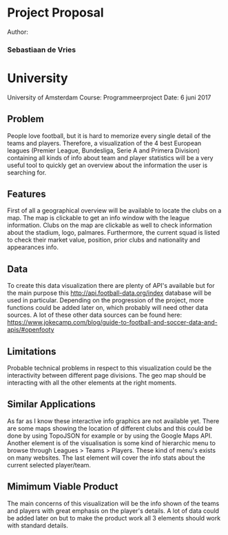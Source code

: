 # Project Proposal

Author: <h3> Sebastiaan de Vries<h3/>



# University
University of Amsterdam
Course: Programmeerproject
Date: 6 juni 2017


## 

## Problem
People love football, but it is hard to memorize every single detail of the teams and players. Therefore, a visualization
of the 4 best European leagues (Premier League, Bundesliga, Serie A and Primera Division) containing all kinds of info about
team and player statistics will be a very useful tool to quickly get an overview about the information the user is searching for. 

## Features
First of all a geographical overview will be available to locate the clubs on a map. The map is clickable to get an info window
with the league information. Clubs on the map are clickable as well to check information about the stadium, logo, palmares.
Furthermore, the current squad is listed to check their market value, position, prior clubs and nationality and appearances info.

## Data
To create this data visualization there are plenty of API's available but for the main purpose this http://api.football-data.org/index
database will be used in particular. Depending on the progression of the project, more functions could be added later on, which probably will need other data sources. A lot of these other data sources can be found here: https://www.jokecamp.com/blog/guide-to-football-and-soccer-data-and-apis/#openfooty

## Limitations
Probable technical problems in respect to this visualization could be the interactivity between different page divisions. The geo map should be interacting with all the other elements at the right moments.

## Similar Applications
As far as I know these interactive info graphics are not available yet. There are some maps showing the location of different clubs and
this could be done by using TopoJSON for example or by using the Google Maps API. Another element is of the visualisation is some kind of hierarchic menu to browse through Leagues > Teams > Players. These kind of menu's exists on many websites. The last element will cover the info stats about the current selected player/team.

## Mimimum Viable Product
The main concerns of this visualization will be the info shown of the teams and players with great emphasis on the player's details.
A lot of data could be added later on but to make the product work all 3 elements should work with standard details.




